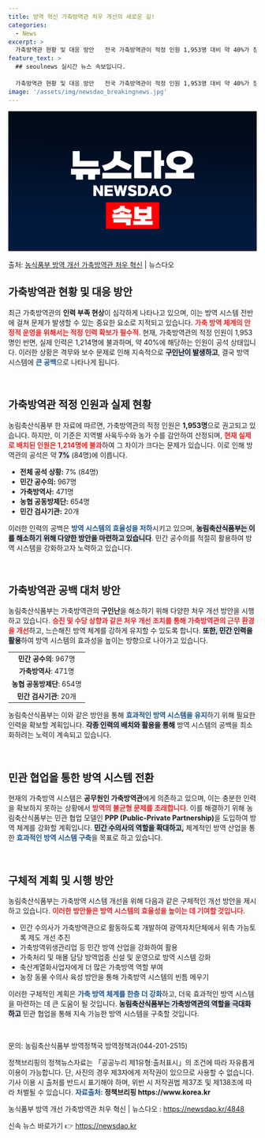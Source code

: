 ```yaml
---
title: 방역 혁신 가축방역관 처우 개선의 새로운 길!
categories:
  - News
excerpt: >
  가축방역관 현황 및 대응 방안   전국 가축방역관이 적정 인원 1,953명 대비 약 40%가 장기 공석 상태…
feature_text: >
  ## seoulnews 실시간 뉴스 속보입니다.

  가축방역관 현황 및 대응 방안   전국 가축방역관이 적정 인원 1,953명 대비 약 40%가 장기 공석 상태…
image: '/assets/img/newsdao_breakingnews.jpg'
---
```


![뉴스다오 속보](/assets/img/newsdao_breakingnews.jpg)

<p>출처: <a href="https://newsdao.kr/4848" rel="dofollow">농식품부 방역 개선 가축방역관 처우 혁신</a> | 뉴스다오</p>

<h2 data-ke-size="size26">가축방역관 현황 및 대응 방안</h2>

<p data-ke-size="size16">최근 가축방역관의 <b>인력 부족 현상</b>이 심각하게 나타나고 있으며, 이는 방역 시스템 전반에 걸쳐 문제가 발생할 수 있는 중요한 요소로 지적되고 있습니다. <b><span style="color: #ee2323;">가축 방역 체계의 안정적 운영을 위해서는 적정 인력 확보가 필수적</span></b>. 현재, 가축방역관의 적정 인원이 1,953명인 반면, 실제 인력은 1,214명에 불과하며, 약 40%에 해당하는 인원이 공석 상태입니다. 이러한 상황은 격무와 보수 문제로 인해 지속적으로 <b><span style="background-color: #21538527;">구인난이 발생하고</span></b>, 결국 방역 시스템에 <b><span style="color: #1a5490;"> 큰 공백</span></b>으로 나타나게 됩니다.</p>

<p data-ke-size="size16">&nbsp;</p>

<h2 data-ke-size="size26">가축방역관 적정 인원과 실제 현황</h2>

<p data-ke-size="size16">농림축산식품부 한 자료에 따르면, 가축방역관의 적정 인원은 <b>1,953명</b>으로 권고되고 있습니다. 하지만, 이 기준은 지역별 사육두수와 농가 수를 감안하여 산정되며, <b><span style="color: #ee2323;">현재 실제로 배치된 인원은 1,214명에 불과</span></b>하여 그 차이가 크다는 문제가 있습니다. 이로 인해 방역관의 공석은 약 <b><span style="background-color: #21538527;">7%</b> (84명</span>)에 이릅니다.</p>

<ul>
  <li><b>전체 공석 상황:</b> 7% (84명)</li>
  <li><b>민간 공수의:</b> 967명</li>
  <li><b>가축방역사:</b> 471명</li>
  <li><b>농협 공동방제단:</b> 654명</li>
  <li><b>민간 검사기관:</b> 20개</li>
</ul>

<p data-ke-size="size16">이러한 인력의 공백은 <b><span style="color: #1a5490;">방역 시스템의 효율성을 저하</span></b>시키고 있으며, <b><span style="background-color: #21538527;">농림축산식품부는 이를 해소하기 위해 다양한 방안을 마련하고 있습니다</span></b>. 민간 공수의를 적절히 활용하여 방역 시스템을 강화하고자 노력하고 있습니다.</p>

<p data-ke-size="size16">&nbsp;</p>

<h2 data-ke-size="size26">가축방역관 공백 대처 방안</h2>

<p data-ke-size="size16">농림축산식품부는 가축방역관의 <b>구인난</b>을 해소하기 위해 다양한 처우 개선 방안을 시행하고 있습니다. <b><span style="color: #ee2323;">승진 및 수당 상향과 같은 처우 개선 조치를 통해 가축방역관의 근무 환경을 개선</span></b>하고, 느슨해진 방역 체계를 강하게 유지할 수 있도록 합니다. <b><span style="background-color: #21538527;">또한, 민간 인력을 활용</span></b>하여 방역 시스템의 효과성을 높이는 방향으로 나아가고 있습니다.</p>

<table>
  <tr>
    <td style="text-align: center; height: 17px;"><b>민간 공수의</b>: 967명</td>
  </tr>
  <tr>
    <td style="text-align: center; height: 17px;"><b>가축방역사</b>: 471명</td>
  </tr>
  <tr>
    <td style="text-align: center; height: 17px;"><b>농협 공동방제단</b>: 654명</td>
  </tr>
  <tr>
    <td style="text-align: center; height: 17px;"><b>민간 검사기관</b>: 20개</td>
  </tr>
</table>

<p data-ke-size="size16">농림축산식품부는 이와 같은 방안을 통해 <b><span style="color: #1a5490;">효과적인 방역 시스템을 유지</span></b>하기 위해 필요한 인력을 확보할 계획입니다. <b><span style="background-color: #21538527;">각종 인력의 배치와 활용을 통해</span></b> 방역 시스템의 공백을 최소화하려는 노력이 계속되고 있습니다.</p>

<p data-ke-size="size16">&nbsp;</p>

<h2 data-ke-size="size26">민관 협업을 통한 방역 시스템 전환</h2>

<p data-ke-size="size16">현재의 가축방역 시스템은 <b>공무원인 가축방역관</b>에게 의존하고 있으며, 이는 충분한 인력을 확보하지 못하는 상황에서 <b><span style="color: #ee2323;">방역의 불균형 문제를 초래합니다</span></b>. 이를 해결하기 위해 농림축산식품부는 민관 협업 모델인 <b>PPP (Public-Private Partnership)</b>을 도입하여 방역 체계를 강화할 계획입니다. <b><span style="background-color: #21538527;">민간 수의사의 역할을 확대하고,</span></b> 체계적인 방역 산업을 통한 <b><span style="color: #1a5490;">효과적인 방역 시스템 구축</span></b>을 목표로 하고 있습니다.</p>

<p data-ke-size="size16">&nbsp;</p>

<h2 data-ke-size="size26">구체적 계획 및 시행 방안</h2>

<p data-ke-size="size16">농림축산식품부는 가축방역 시스템 개선을 위해 다음과 같은 구체적인 개선 방안을 제시하고 있습니다. <b><span style="color: #ee2323;">이러한 방안들은 방역 시스템의 효율성을 높이는 데 기여할 것입니다</span></b>.</p>

<ul>
  <li>민간 수의사가 가축방역관으로 활동하도록 개발하여 광역자치단체에서 위촉 가능토록 제도 개선 추진</li>
  <li>가축방역위생관리업 등 민간 방역 산업을 강화하여 활용</li>
  <li>가축처리 및 매몰 담당 방역업종 신설 및 운영으로 방역 시스템 강화</li>
  <li>축산계열화사업자에게 더 많은 가축방역 역할 부여</li>
  <li>농장 동물 수의사 육성 방안을 통해 가축방역 시스템의 빈틈 메우기</li>
</ul>

<p data-ke-size="size16">이러한 구체적인 계획은 <b><span style="color: #1a5490;">가축 방역 체계를 한층 더 강화</span></b>하고, 더욱 효과적인 방역 시스템을 마련하는 데 큰 도움이 될 것입니다. <b><span style="background-color: #21538527;">농림축산식품부는 가축방역관의 역할을 극대화하고</span></b> 민관 협업을 통해 지속 가능한 방역 시스템을 구축할 것입니다.</p>

<p data-ke-size="size16">&nbsp;</p>

<p data-ke-size="size16">문의: 농림축산식품부 방역정책국 방역정책과(044-201-2515)</p>

<p data-ke-size="size16">정책브리핑의 정책뉴스자료는 「공공누리 제1유형:출처표시」의 조건에 따라 자유롭게 이용이 가능합니다. 단, 사진의 경우 제3자에게 저작권이 있으므로 사용할 수 없습니다. 기사 이용 시 출처를 반드시 표기해야 하며, 위반 시 저작권법 제37조 및 제138조에 따라 처벌될 수 있습니다. <b><span style="color: #1a5490;">자료출처:</span> 정책브리핑 https://www.korea.kr</b></p>

<p data-ke-size="size16">농식품부 방역 개선 가축방역관 처우 혁신 | 뉴스다오  : <a href="https://newsdao.kr/4848">https://newsdao.kr/4848</a></p> 

신속 뉴스 바로가기 👉 <a href="https://newsdao.kr" rel="dofollow">https://newsdao.kr</a>


